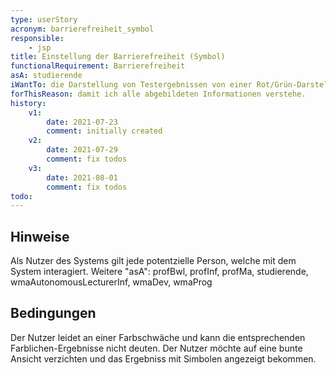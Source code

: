 ```yaml
---
type: userStory
acronym: barrierefreiheit_symbol
responsible:
    - jsp
title: Einstellung der Barrierefreiheit (Symbol)
functionalRequirement: Barrierefreiheit
asA: studierende
iWantTo: die Darstellung von Testergebnissen von einer Rot/Grün-Darstellung auf eine Symbol-Darstellung ändern.
forThisReason: damit ich alle abgebildeten Informationen verstehe.
history:
    v1:
        date: 2021-07-23
        comment: initially created
    v2:
        date: 2021-07-29
        comment: fix todos
    v3:
        date: 2021-08-01
        comment: fix todos
todo:
---
```


## Hinweise
Als Nutzer des Systems gilt jede potentzielle Person, welche mit dem System interagiert.
Weitere "asA": profBwl, profInf, profMa, studierende, wmaAutonomousLecturerInf, wmaDev, wmaProg

## Bedingungen
Der Nutzer leidet an einer Farbschwäche und kann die entsprechenden Farblichen-Ergebnisse nicht deuten.
Der Nutzer möchte auf eine bunte Ansicht verzichten und das Ergebniss mit Simbolen angezeigt bekommen.
